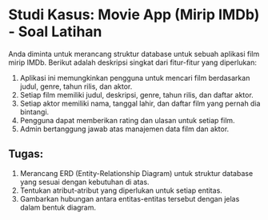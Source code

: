 # Studi Kasus: Movie App (Mirip IMDb) - Soal Latihan

Anda diminta untuk merancang struktur database untuk sebuah aplikasi film mirip IMDb. Berikut adalah deskripsi singkat dari fitur-fitur yang diperlukan:

1. Aplikasi ini memungkinkan pengguna untuk mencari film berdasarkan judul, genre, tahun rilis, dan aktor.
2. Setiap film memiliki judul, deskripsi, genre, tahun rilis, dan daftar aktor.
3. Setiap aktor memiliki nama, tanggal lahir, dan daftar film yang pernah dia bintangi.
4. Pengguna dapat memberikan rating dan ulasan untuk setiap film.
5. Admin bertanggung jawab atas manajemen data film dan aktor.

## Tugas:

1. Merancang ERD (Entity-Relationship Diagram) untuk struktur database yang sesuai dengan kebutuhan di atas.
2. Tentukan atribut-atribut yang diperlukan untuk setiap entitas.
3. Gambarkan hubungan antara entitas-entitas tersebut dengan jelas dalam bentuk diagram.